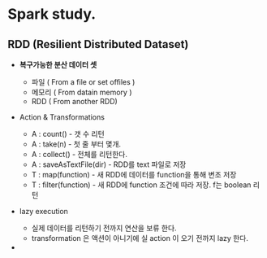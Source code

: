 # Spark study.

## RDD (Resilient Distributed Dataset)

  - __복구가능한 분산 데이터 셋__
    - 파일   ( From a file or set offiles )
    - 메모리 ( From datain memory )
    - RDD   ( From another RDD)

  - Action & Transformations
    - A : count() - 갯 수 리턴
    - A : take(n) - 첫 줄 부터 몇개.
    - A : collect() - 전체를 리턴한다.
    - A : saveAsTextFile(dir) - RDD를 text 파일로 저장
    - T : map(function) - 새 RDD에 데이터를 function을 통해 변조 저장
    - T : filter(function) - 새 RDD에 function 조건에 따라 저장. f는 boolean 리턴

  - lazy execution
    - 실제 데이터를 리턴하기 전까지 연산을 보류 한다.
    - transformation 은 액션이 아니기에 실 action 이 오기 전까지 lazy 한다.

  - 